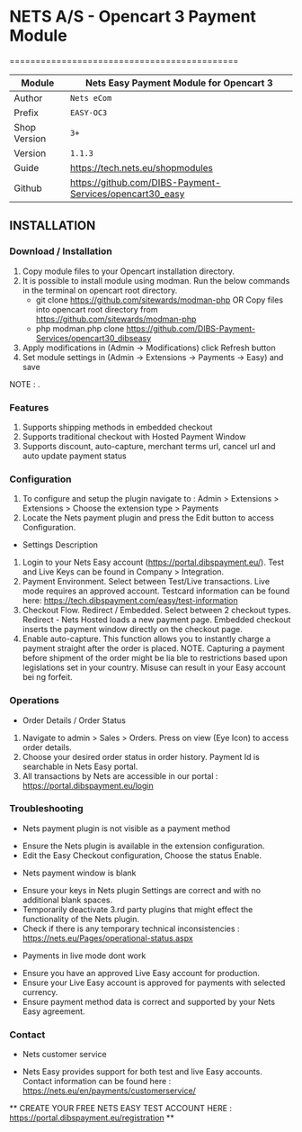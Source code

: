 # NETS A/S - Opencart 3 Payment Module
============================================

|Module | Nets Easy Payment Module for Opencart 3
|------|----------
|Author | `Nets eCom`
|Prefix | `EASY-OC3`
|Shop Version | `3+`
|Version | `1.1.3`
|Guide | https://tech.nets.eu/shopmodules
|Github | https://github.com/DIBS-Payment-Services/opencart30_easy

## INSTALLATION

### Download / Installation

1. Copy module files to your Opencart installation directory.
2. It is possible to install module using modman.
   Run the below commands in the terminal on opencart root directory.
	- git clone https://github.com/sitewards/modman-php OR Copy files into opencart root directory from https://github.com/sitewards/modman-php
	- php modman.php clone https://github.com/DIBS-Payment-Services/opencart30_dibseasy
3. Apply modifications in (Admin -> Modifications) click Refresh button
3. Set module settings in (Admin -> Extensions -> Payments -> Easy) and save

NOTE : .

### Features
1. Supports shipping methods in embedded checkout
2. Supports traditional checkout with Hosted Payment Window
3. Supports discount, auto-capture, merchant terms url, cancel url and auto update payment status 


### Configuration
1. To configure and setup the plugin navigate to : Admin > Extensions > Extensions > Choose the extension type > Payments 
2. Locate the Nets payment plugin and press the Edit button to access Configuration.

* Settings Description
1. Login to your Nets Easy account (https://portal.dibspayment.eu/). Test and Live Keys can be found in Company > Integration.
2. Payment Environment. Select between Test/Live transactions. Live mode requires an approved account. Testcard information can be found here: https://tech.dibspayment.com/easy/test-information 
3. Checkout Flow. Redirect / Embedded. Select between 2 checkout types. Redirect - Nets Hosted loads a new payment page. Embedded checkout inserts the payment window directly on the checkout page.
4. Enable auto-capture. This function allows you to instantly charge a payment straight after the order is placed.
   NOTE. Capturing a payment before shipment of the order might be lia ble to restrictions based upon legislations set in your country. Misuse can result in your Easy account bei ng forfeit.

### Operations
* Order Details / Order Status
1. Navigate to admin > Sales > Orders. Press on view (Eye Icon) to access order details.
2. Choose your desired order status in order history. Payment Id is searchable in Nets Easy portal.
3. All transactions by Nets are accessible in our portal : https://portal.dibspayment.eu/login

### Troubleshooting
* Nets payment plugin is not visible as a payment method
- Ensure the Nets plugin is available in the extension configuration.
- Edit the Easy Checkout configuration, Choose the status Enable.

* Nets payment window is blank
- Ensure your keys in Nets plugin Settings are correct and with no additional blank spaces.
- Temporarily deactivate 3.rd party plugins that might effect the functionality of the Nets plugin.
- Check if there is any temporary technical inconsistencies : https://nets.eu/Pages/operational-status.aspx

* Payments in live mode dont work
- Ensure you have an approved Live Easy account for production.
- Ensure your Live Easy account is approved for payments with selected currency.
- Ensure payment method data is correct and supported by your Nets Easy agreement.

### Contact
* Nets customer service
- Nets Easy provides support for both test and live Easy accounts. Contact information can be found here : https://nets.eu/en/payments/customerservice/

** CREATE YOUR FREE NETS EASY TEST ACCOUNT HERE : https://portal.dibspayment.eu/registration **
